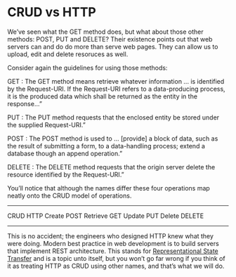 # CRUD vs HTTP

We’ve seen what the GET method does, but what about those other
methods: POST, PUT and DELETE? Their existence points out that web
servers can and do do more than serve web pages. They can allow us to
upload, edit and delete resoruces as well.

Consider again the guidelines for using those methods:

GET
:   The GET method means retrieve whatever information \... is
    identified by the Request-URI. If the Request-URI refers to a
    data-producing process, it is the produced data which shall be
    returned as the entity in the response\...”

PUT
:   The PUT method requests that the enclosed entity be stored under
    the supplied Request-URI.”

POST
:   The POST method is used to \... [provide] a block of data, such
    as the result of submitting a form, to a data-handling process;
    extend a database though an append operation.”

DELETE
:   The DELETE method requests that the origin server delete the
    resource identified by the Request-URI.”

You’ll notice that although the names differ these four operations map
neatly onto the CRUD model of operations.

  ---------- --------
  CRUD       HTTP
  Create     POST
  Retrieve   GET
  Update     PUT
  Delete     DELETE
  ---------- --------

This is no accident; the engineers who designed HTTP knew what they were
doing. Modern best practice in web development is to build servers that
implement REST architecture. This stands for [Representational State
Transfer](http://en.wikipedia.org/wiki/Representational_State_Transfer)
and is a topic unto itself, but you won’t go far wrong if you think of
it as treating HTTP as CRUD using other names, and that’s what we will
do.
